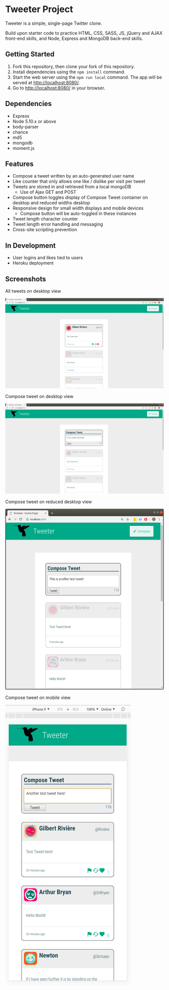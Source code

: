 # Tweeter Project

Tweeter is a simple, single-page Twitter clone.

Build upon starter code to practice HTML, CSS, SASS, JS, jQuery and AJAX front-end skills, and Node, Express and MongoDB back-end skills.

## Getting Started

1. Fork this repository, then clone your fork of this repository.
2. Install dependencies using the `npm install` command.
3. Start the web server using the `npm run local` command. The app will be served at <http://localhost:8080/>.
4. Go to <http://localhost:8080/> in your browser.

## Dependencies

- Express
- Node 5.10.x or above
- body-parser
- chance
- md5
- mongodb
- moment.js

## Features

- Compose a tweet written by an auto-generated user name
- Like counter that only allows one like / dislike per visit per tweet
- Tweets are stored in and retrieved from a local mongoDB
  - Use of Ajax GET and POST
- Compose button toggles display of Compose Tweet container on desktop and reduced widths desktop
- Responsive design for small width displays and mobile devices
  - Compose button will be auto-toggled in these instances
- Tweet length character counter
- Tweet length error handling and messaging
- Cross-site scripting prevention

## In Development

- User logins and likes tied to users
- Heroku deployment

## Screenshots

All tweets on desktop view

!["Screenshot of all tweets on desktop"](https://github.com/basktballer/tweeter/blob/master/docs/all-tweets-desktop.png)


Compose tweet on desktop view

!["Screenshot of composing tweets on desktop"](https://github.com/basktballer/tweeter/blob/master/docs/compose-tweet-desktop.png)


Compose tweet on reduced desktop view

!["Screenshot of composing tweets on reduced desktop window"](https://github.com/basktballer/tweeter/blob/master/docs/compose-tweet-reduced.png)


Compose tweet on mobile view 

!["Screenshot of composing tweets on mobile"](https://github.com/basktballer/tweeter/blob/master/docs/compose-tweet-mobile.png)
